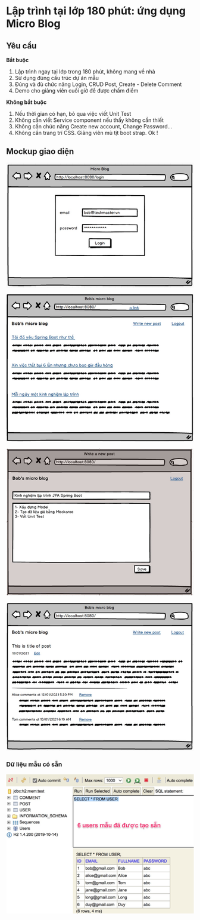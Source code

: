 # Lập trình tại lớp 180 phút: ứng dụng Micro Blog

## Yêu cầu

**Bắt buộc**
1. Lập trình ngay tại lớp trong 180 phút, không mang về nhà
2. Sử dụng đúng cấu trúc dự án mẫu
3. Đúng và đủ chức năng Login, CRUD Post, Create - Delete Comment
4. Demo cho giảng viên cuối giờ để được chấm điểm

**Không bắt buộc**
1. Nếu thời gian có hạn, bỏ qua việc viết Unit Test
2. Không cần viết Service component nếu thấy không cần thiết
3. Không cần chức năng Create new account, Change Password...
4. Không cần trang trí CSS. Giảng viên mù tịt boot strap. Ok !

## Mockup giao diện
![](images/login.jpg)

![](images/home.jpg)

![](images/new_post.jpg)

![](images/post_detail.jpg)
### Dữ liệu mẫu có sẵn
![](images/sample_users.jpg)
